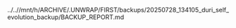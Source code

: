 ../..//mnt/h/ARCHIVE/.UNWRAP/FIRST/backups/20250728_134105_duri_self_evolution_backup/BACKUP_REPORT.md